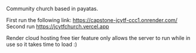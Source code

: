 Community church based in payatas.

First run the following link: https://capstone-jcytf-ccc1.onrender.com/ 
Second run https://jcytfchurch.vercel.app

Render cloud hosting free tier feature only allows the server to run while in use
so it takes time to load :)
